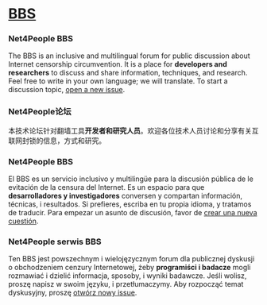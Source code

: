 # [BBS](https://github.com/net4people/bbs/issues)

### Net4People BBS
The BBS is an inclusive and multilingual forum for public discussion about Internet censorship circumvention. It is a place for **developers and researchers** to discuss and share information, techniques, and research. Feel free to write in your own language; we will translate. To start a discussion topic, [open a new issue](https://github.com/net4people/bbs/issues/new).

### Net4People论坛
本技术论坛针对翻墙工具**开发者和研究人员**。欢迎各位技术人员讨论和分享有关互联网封锁的信息，方式和研究。

### Net4People BBS
El BBS es un servicio inclusivo y multilingüe para la discusión pública de le evitación de la censura del Internet. Es un espacio para que **desarrolladores y investigadores** conversen y compartan información, técnicas, i resultados. Si prefieres, escriba en tu propia idioma, y tratamos de traducir. Para empezar un asunto de discusión, favor de [crear una nueva cuestión](https://github.com/net4people/bbs/issues/new).

### Net4People serwis BBS
Ten BBS jest powszechnym i wielojęzycznym forum dla publicznej dyskusji o obchodzeniem cenzury Internetowej, żeby **programiści i badacze** mogli rozmawiać i dzielić informacja, sposoby, i wyniki badawcze. Jeśli wolisz, proszę napisz w swoim języku, i przetłumaczymy. Aby rozpocząć temat dyskusyjny, proszę [otwórz nowy issue](https://github.com/net4people/bbs/issues/new).
